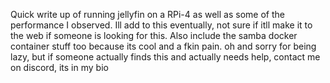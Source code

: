 Quick write up of running jellyfin on a RPi-4 as well as some of the performance I observed. Ill add to this eventually, not sure if itll make it to the web if someone is looking for this. 
Also include the samba docker container stuff too because its cool and a fkin pain. oh and sorry for being lazy, but if someone actually finds this and actually needs help, contact me on discord, its in my bio
